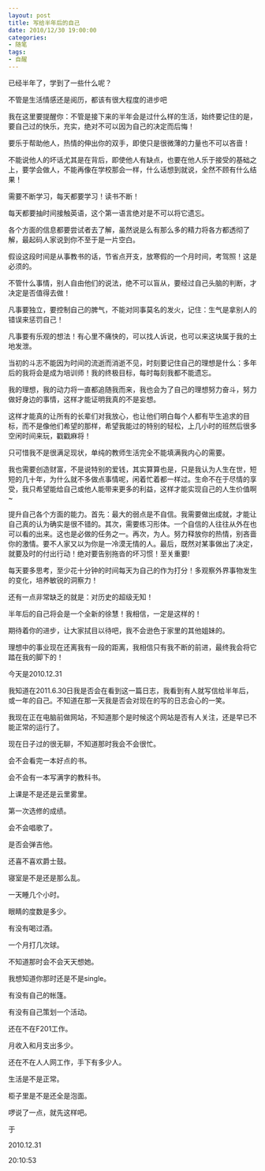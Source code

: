 ```yaml
---
layout: post
title: 写给半年后的自己
date: 2010/12/30 19:00:00
categories:
- 随笔
tags:
- 自醒
---
```


已经半年了，学到了一些什么呢？

不管是生活情感还是阅历，都该有很大程度的进步吧

我在这里要提醒你：不管是接下来的半年会是过什么样的生活，始终要记住的是，要自己过的快乐，充实，绝对不可以因为自己的决定而后悔！

要乐于帮助他人，热情的伸出你的双手，即使只是很微薄的力量也不可以吝啬！

不能说他人的坏话尤其是在背后，即使他人有缺点，也要在他人乐于接受的基础之上，要学会做人，不能再像在学校那会一样，什么话想到就说，全然不顾有什么结果！

需要不断学习，每天都要学习！读书不断！

每天都要抽时间接触英语，这个第一语言绝对是不可以将它遗忘。

各个方面的信息都要尝试者去了解，虽然说是么有那么多的精力将各方都透彻了解，最起码人家说到你不至于是一片空白。

假设这段时间是从事教书的话，节省点开支，放寒假的一个月时间，考驾照！这是必须的。

不管什么事情，别人自由他们的说法，绝不可以盲从，要经过自己头脑的判断，才决定是否值得去做！

凡事要独立，要控制自己的脾气，不能对同事莫名的发火，记住：生气是拿别人的错误来惩罚自己！

凡事要有乐观的想法！有心里不痛快的，可以找人诉说，也可以来这块属于我的土地发泄。

当初的斗志不能因为时间的流逝而消逝不见，时刻要记住自己的理想是什么：多年后的我将会是成为培训师！我的终极目标，每时每刻我都不能遗忘。

我的理想，我的动力将一直都追随我而来，我也会为了自己的理想努力奋斗，努力做好身边的事情，这样才能证明我真的不是妄想。

这样才能真的让所有的长辈们对我放心，也让他们明白每个人都有毕生追求的目标，而不是像他们希望的那样，希望我能过的特别的轻松，上几小时的班然后很多空闲时间来玩，戳戳麻将！

只可惜我不是很满足现状，单纯的教师生活完全不能填满我内心的需要。

我也需要创造财富，不是说特别的爱钱，其实算算也是，只是我认为人生在世，短短的几十年，为什么就不多做点事情呢，闲着忙着都一样过。生命不在于尽情的享受，我只希望能给自己或他人能带来更多的利益，这样才能实现自己的人生价值啊~

提升自己各个方面的能力。首先：最大的弱点是不自信。我需要做出成就，才能让自己真的认为确实是很不错的。其次，需要练习形体。一个自信的人往往从外在也可以看的出来。这也是必做的任务之一。再次，为人。努力释放你的热情，别吝啬你的激情。要不人家又以为你是一冷漠无情的人。最后，既然对某事做出了决定，就要及时的付出行动！绝对要告别拖沓的坏习惯！至关重要!

每天要多思考，至少花十分钟的时间每天为自己的作为打分！多观察外界事物发生的变化，培养敏锐的洞察力！

还有一点非常缺乏的就是：对历史的超级无知！

半年后的自己将会是一个全新的徐慧！我相信，一定是这样的！

期待着你的进步，让大家拭目以待吧，我不会逊色于家里的其他姐妹的。

理想中的事业现在还离我有一段的距离，我相信只有我不断的前进，最终我会将它踏在我的脚下的！

今天是2010.12.31

我知道在2011.6.30日我是否会在看到这一篇日志，我看到有人就写信给半年后，或一年的自己。不知道在那一天我是否会对现在的写的日志会心的一笑。

我现在正在电脑前做网站，不知道那个是时候这个网站是否有人关注，还是早已不能正常的运行了。

现在日子过的很无聊，不知道那时我会不会很忙。

会不会看完一本好点的书。

会不会有一本写满字的教科书。

上课是不是还是云里雾里。

第一次选修的成绩。

会不会唱歌了。

是否会弹吉他。

还喜不喜欢爵士鼓。

寝室是不是还是那么乱。

一天睡几个小时。

眼睛的度数是多少。

有没有喝过酒。

一个月打几次球。

不知道那时会不会天天想她。

我想知道你那时还是不是single。

有没有自己的帐篷。

有没有自己策划一个活动。

还在不在F201工作。

月收入和月支出多少。

还在不在人人网工作，手下有多少人。

生活是不是正常。

柜子里是不是还全是泡面。

啰说了一点，就先这样吧。

于

2010.12.31

20:10:53

